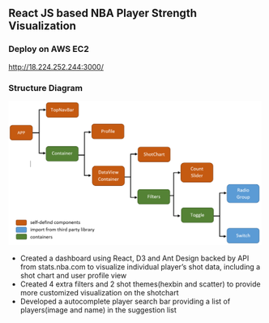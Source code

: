 ## React JS based NBA Player Strength Visualization 

### Deploy on AWS EC2
http://18.224.252.244:3000/

### Structure Diagram

<img src="/images/Capture.PNG" width="500x">

- Created a dashboard using React, D3 and Ant Design backed by API from stats.nba.com to visualize individual player’s shot data, including a shot chart and user profile view
- Created 4 extra filters and 2 shot themes(hexbin and scatter) to provide more customized visualization on the shotchart
- Developed a autocomplete player search bar providing a list of players(image and name) in the suggestion list
